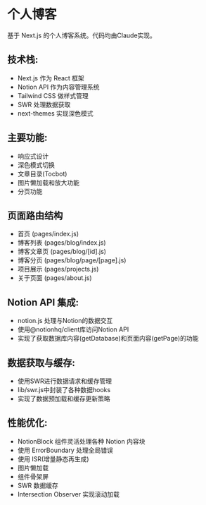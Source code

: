 # 个人博客

基于 Next.js 的个人博客系统。代码均由Claude实现。

## 技术栈:
- Next.js 作为 React 框架
- Notion API 作为内容管理系统
- Tailwind CSS 做样式管理
- SWR 处理数据获取
- next-themes 实现深色模式


## 主要功能:
- 响应式设计
- 深色模式切换
- 文章目录(Tocbot)
- 图片懒加载和放大功能
- 分页功能


## 页面路由结构
- 首页 (pages/index.js)
- 博客列表 (pages/blog/index.js)
- 博客文章页 (pages/blog/[id].js)
- 博客分页 (pages/blog/page/[page].js)
- 项目展示 (pages/projects.js)
- 关于页面 (pages/about.js)


## Notion API 集成:
- notion.js 处理与Notion的数据交互
- 使用@notionhq/client库访问Notion API
- 实现了获取数据库内容(getDatabase)和页面内容(getPage)的功能


## 数据获取与缓存:
- 使用SWR进行数据请求和缓存管理
- lib/swr.js中封装了各种数据hooks
- 实现了数据预加载和缓存更新策略


## 性能优化:
- NotionBlock 组件灵活处理各种 Notion 内容块
- 使用 ErrorBoundary 处理全局错误
- 使用 ISR(增量静态再生成)
- 图片懒加载
- 组件骨架屏
- SWR 数据缓存
- Intersection Observer 实现滚动加载